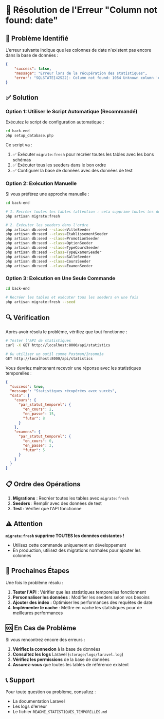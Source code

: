 # 🔧 Résolution de l'Erreur "Column not found: date"

## 🚨 Problème Identifié

L'erreur suivante indique que les colonnes de date n'existent pas encore dans la base de données :

```json
{
    "success": false,
    "message": "Erreur lors de la récupération des statistiques",
    "error": "SQLSTATE[42S22]: Column not found: 1054 Unknown column 'date' in 'where clause'"
}
```

## ✅ Solution

### Option 1: Utiliser le Script Automatique (Recommandé)

Exécutez le script de configuration automatique :

```bash
cd back-end
php setup_database.php
```

Ce script va :
1. ✅ Exécuter `migrate:fresh` pour recréer toutes les tables avec les bons schémas
2. ✅ Exécuter tous les seeders dans le bon ordre
3. ✅ Configurer la base de données avec des données de test

### Option 2: Exécution Manuelle

Si vous préférez une approche manuelle :

```bash
cd back-end

# 1. Recréer toutes les tables (attention : cela supprime toutes les données)
php artisan migrate:fresh

# 2. Exécuter les seeders dans l'ordre
php artisan db:seed --class=VilleSeeder
php artisan db:seed --class=EtablissementSeeder
php artisan db:seed --class=PromotionSeeder
php artisan db:seed --class=OptionSeeder
php artisan db:seed --class=TypeCoursSeeder
php artisan db:seed --class=TypeExamenSeeder
php artisan db:seed --class=SalleSeeder
php artisan db:seed --class=CoursSeeder
php artisan db:seed --class=ExamenSeeder
```

### Option 3: Exécution en Une Seule Commande

```bash
cd back-end

# Recréer les tables et exécuter tous les seeders en une fois
php artisan migrate:fresh --seed
```

## 🔍 Vérification

Après avoir résolu le problème, vérifiez que tout fonctionne :

```bash
# Tester l'API de statistiques
curl -X GET http://localhost:8000/api/statistics

# Ou utiliser un outil comme Postman/Insomnia
GET http://localhost:8000/api/statistics
```

Vous devriez maintenant recevoir une réponse avec les statistiques temporelles :

```json
{
  "success": true,
  "message": "Statistiques récupérées avec succès",
  "data": {
    "cours": {
      "par_statut_temporel": {
        "en_cours": 2,
        "en_passe": 15,
        "futur": 8
      }
    },
    "examens": {
      "par_statut_temporel": {
        "en_cours": 0,
        "en_passe": 3,
        "futur": 5
      }
    }
  }
}
```

## 📋 Ordre des Opérations

1. **Migrations** : Recréer toutes les tables avec `migrate:fresh`
2. **Seeders** : Remplir avec des données de test
3. **Test** : Vérifier que l'API fonctionne

## ⚠️ Attention

**`migrate:fresh` supprime TOUTES les données existantes !** 
- Utilisez cette commande uniquement en développement
- En production, utilisez des migrations normales pour ajouter les colonnes

## 🚀 Prochaines Étapes

Une fois le problème résolu :

1. **Tester l'API** : Vérifier que les statistiques temporelles fonctionnent
2. **Personnaliser les données** : Modifier les seeders selon vos besoins
3. **Ajouter des index** : Optimiser les performances des requêtes de date
4. **Implémenter le cache** : Mettre en cache les statistiques pour de meilleures performances

## 🆘 En Cas de Problème

Si vous rencontrez encore des erreurs :

1. **Vérifiez la connexion** à la base de données
2. **Consultez les logs** Laravel (`storage/logs/laravel.log`)
3. **Vérifiez les permissions** de la base de données
4. **Assurez-vous** que toutes les tables de référence existent

## 📞 Support

Pour toute question ou problème, consultez :
- La documentation Laravel
- Les logs d'erreur
- Le fichier `README_STATISTIQUES_TEMPORELLES.md`

